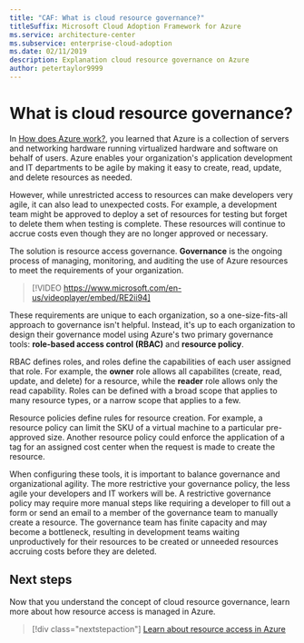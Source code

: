 ```yaml
---
title: "CAF: What is cloud resource governance?"
titleSuffix: Microsoft Cloud Adoption Framework for Azure
ms.service: architecture-center
ms.subservice: enterprise-cloud-adoption
ms.date: 02/11/2019
description: Explanation cloud resource governance on Azure
author: petertaylor9999
---
```


<!-- markdownlint-disable MD026 -->

# What is cloud resource governance?

In [How does Azure work?](what-is-azure.md), you learned that Azure is a collection of servers and networking hardware running virtualized hardware and software on behalf of users. Azure enables your organization's application development and IT departments to be agile by making it easy to create, read, update, and delete resources as needed.

However, while unrestricted access to resources can make developers very agile, it can also lead to unexpected costs. For example, a development team might be approved to deploy a set of resources for testing but forget to delete them when testing is complete. These resources will continue to accrue costs even though they are no longer approved or necessary.

The solution is resource access governance. **Governance** is the ongoing process of managing, monitoring, and auditing the use of Azure resources to meet the requirements of your organization.

<!-- markdownlint-disable MD034 -->

> [!VIDEO https://www.microsoft.com/en-us/videoplayer/embed/RE2ii94]

<!-- markdownlint-enable MD034 -->

These requirements are unique to each organization, so a one-size-fits-all approach to governance isn't helpful. Instead, it's up to each organization to design their governance model using Azure's two primary governance tools: **role-based access control (RBAC)** and **resource policy**.

RBAC defines roles, and roles define the capabilities of each user assigned that role. For example, the **owner** role allows all capabilites (create, read, update, and delete) for a resource, while the  **reader** role allows only the read capability. Roles can be defined with a broad scope that applies to many resource types, or a narrow scope that applies to a few.

Resource policies define rules for resource creation. For example, a resource policy can limit the SKU of a virtual machine to a particular pre-approved size. Another resource policy could enforce the application of a tag for an assigned cost center when the request is made to create the resource.

When configuring these tools, it is important to balance governance and organizational agility. The more restrictive your governance policy, the less agile your developers and IT workers will be. A restrictive governance policy may require more manual steps like requiring a developer to fill out a form or send an email to a member of the governance team to manually create a resource. The governance team has finite capacity and may become a bottleneck, resulting in development teams waiting unproductively for their resources to be created or unneeded resources accruing costs before they are deleted.

## Next steps

Now that you understand the concept of cloud resource governance, learn more about how resource access is managed in Azure.

> [!div class="nextstepaction"]
> [Learn about resource access in Azure](azure-resource-access.md)

